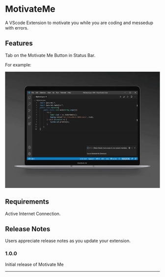 # MotivateMe

A VScode Extension to motivate you while you are coding and messedup with errors.

## Features

Tab on the Motivate Me Button in Status Bar.

For example:

<img src="demo/motivateMe.gif"/>

## Requirements

Active Internet Connection.

## Release Notes

Users appreciate release notes as you update your extension.

### 1.0.0

Initial release of Motivate Me


-----------------------------------------------------------------------------------------------------------

